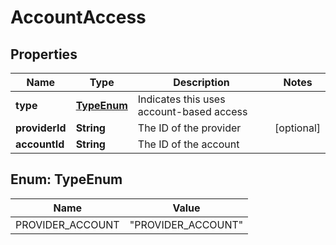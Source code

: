 

# AccountAccess


## Properties

| Name | Type | Description | Notes |
|------------ | ------------- | ------------- | -------------|
|**type** | [**TypeEnum**](#TypeEnum) | Indicates this uses account-based access |  |
|**providerId** | **String** | The ID of the provider |  [optional] |
|**accountId** | **String** | The ID of the account |  |



## Enum: TypeEnum

| Name | Value |
|---- | -----|
| PROVIDER_ACCOUNT | &quot;PROVIDER_ACCOUNT&quot; |



